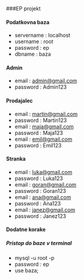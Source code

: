 ###EP projekt

#### Podatkovna baza 

- servername : localhost
- username : root
- password : ep
- dbname : baza

#### Admin 
- email : admin@gmail.com 
- password : Admin123

#### Prodajalec 
- email : martin@gmail.com
- password : Martin123
- email : maja@gmail.com
- password : Maja123
- email : emil@gmail.com
- password : Emil123

#### Stranka
- email : luka@gmail.com
- password : Luka123
- email : goran@gmail.com
- password : Goran123
- email : ana@gmail.com
- password : Ana123
- email : janez@gmail.com
- password : Janez123


#### Dodatne korake 
##### Pristop do baze v terminal
- mysql -u root -p
- password : ep 
- use baza;
